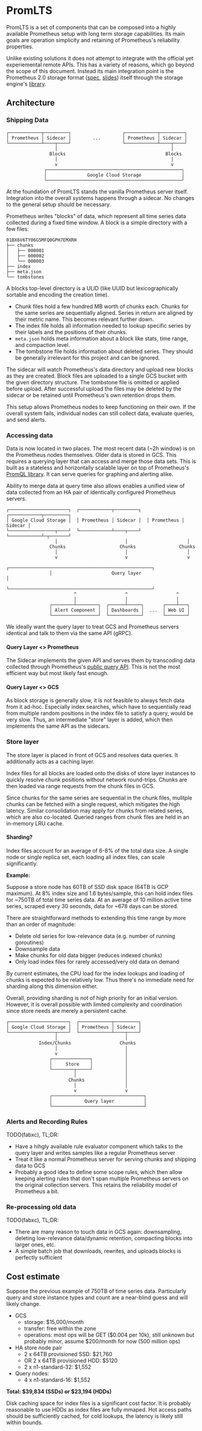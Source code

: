 # PromLTS

PromLTS is a set of components that can be composed into a highly available Prometheus setup with long term storage capabilities. Its main goals are operation simplicity and retaining of Prometheus's reliability properties.

Unlike existing solutions it does not attempt to integrate with the official yet experiemental remote APIs. This has a variety of reasons, which go beyond the scope of this document.
Instead its main integration point is the Prometheus 2.0 storage format ([spec][tsdb-format], [slides][tsdb-talk]) itself through the storage engine's [library][tsdb-lib].

## Architecture

### Shipping Data

```
┌────────────┬─────────┐                   ┌────────────┬─────────┐
│ Prometheus │ Sidecar │        ...        │ Prometheus │ Sidecar │
└────────────┴────┬────┘                   └────────────┴────┬────┘
                  │                                          │
                Blocks                                     Blocks
                  │                                          │
                  v                                          v
              ┌──────────────────────────────────────────────────┐
              │               Google Cloud Storage               │
              └──────────────────────────────────────────────────┘
```

At the foundation of PromLTS stands the vanilla Prometheus server itself. Integration into the overall systems happens through a sidecar. No changes to the general setup should be necessary.

Prometheus writes "blocks" of data, which represent all time series data collected during a fixed time window. A block is a simple directory with a few files:

```
01BX6V6TY06G5MFQ0GPH7EMXRH
├── chunks
│   ├── 000001
│   ├── 000002
│   └── 000003
├── index
├── meta.json
└── tombstones
```

A blocks top-level directory is a ULID (like UUID but lexicographically sortable and encoding the creation time).

* Chunk files hold a few hundred MB worth of chunks each. Chunks for the same series are sequentially aligned. Series in return are aligned by their metric name. This becomes relevant further down.
* The index file holds all information needed to lookup specific series by their labels and the positions of their chunks.
* `meta.json` holds meta information about a block like stats, time range, and compaction level.
* The tombstone file holds information about deleted series. They should be generally irrelevant for this project and can be ignored.

The sidecar will watch Prometheus's data directory and upload new blocks as they are created. Block files are uploaded to a single GCS bucket with the given directory structure. The tombstone file is omitted or applied before upload.
After successful upload the files may be deleted by the sidecar or be retained until Prometheus's own retention drops them.

This setup allows Prometheus nodes to keep functioning on their own. If the overall system fails, individual nodes can still collect data, evaluate queries, and send alerts.


### Accessing data

Data is now located in two places. The most recent data (~2h window) is on the Prometheus nodes themselves. Older data is stored in GCS. This requires a querying layer that can access and merge those data sets.
This is built as a stateless and horizontally scalable layer on top of Prometheus's [PromQL library][promql-lib]. It can serve queries for graphing and alerting alike.

Ability to merge data at query time also allows enables a unified view of data collected from an HA pair of identically configured Prometheus servers.

```
┌──────────────────────┐  ┌────────────┬─────────┐  ┌────────────┬─────────┐
│ Google Cloud Storage │  │ Prometheus │ Sidecar │  │ Prometheus │ Sidecar │
└─────────────────┬────┘  └────────────┴────┬────┘  └────────────┴─┬───────┘
                  │                         │                      │
                Chunks                    Chunks                Chunks
                  │                         │                      │
                  v                         v                      v
                ┌─────────────────────────────────────────────────────┐
                │                      Query layer                    │
                └─────────────────────────────────────────────────────┘
                         ^                  ^                  ^
                         │                  │                  │
                ┌────────┴────────┐  ┌──────┴─────┐       ┌────┴───┐
                │ Alert Component │  │ Dashboards │  ...  │ Web UI │
                └─────────────────┘  └────────────┘       └────────┘

```

We ideally want the query layer to treat GCS and Prometheus servers identical and talk to them via the same API (gRPC).

#### Query Layer <> Prometheus

The Sidecar implements the given API and serves them by transcoding data collected through Prometheus's [public query API][prom-http-api]. This is not the most efficient way but most likely fast enough.

#### Query Layer <> GCS

As block storage is generally slow, it is not feasible to always fetch data from it ad-hoc. Especially index searches, which have to sequentially read from multiple random positions in the index file to satisfy a query, would be very slow. Thus, an intermediate "store" layer is added, which then implements the same API as the sidecars.


### Store layer

The store layer is placed in front of GCS and resolves data queries. It additionally acts as a caching layer.

Index files for all blocks are loaded onto the disks of store layer instances to quickly resolve chunk positions without network round-trips. Chunks are then loaded via range requests from the chunk files in GCS.

Since chunks for the same series are sequential in the chunk files, mulitple chunks can be fetched with a single request, which mitigates the high latency. Similar consolidation may apply for chunks from related series, which are also co-located. Queried ranges from chunk files are held in an in-memory LRU cache.  


#### Sharding?

Index files account for an average of 6-8% of the total data size. A single node or single replica set, each loading all index files, can scale significantly.

**Example:**

Suppose a store node has 60TB of SSD disk space (64TB is GCP maximum). At 8% index size and 1.6 bytes/sample, this can hold index files for ~750TB of total time series data. At an average of 10 million active time series, scraped every 30 seconds, data for ~678 days can be stored.

There are straightforward methods to extending this time range by more than an order of magnitude:

* Delete old series for low-relevance data (e.g. number of running goroutines)
* Downsample data
* Make chunks for old data bigger (reduces indexed chunks)
* Only load index files for rarely accessed/very old data on demand

By current estimates, the CPU load for the index lookups and loading of chunks is expected to be relatively low. Thus there's no immediate need for sharding along this dimension either.

Overall, providing sharding is not of high priority for an initial version. However, it is overall possible with limited complexity and coordination since store needs are merely a persistent cache.

```
┌──────────────────────┐  ┌────────────┬─────────┐
│ Google Cloud Storage │  │ Prometheus │ Sidecar │
└─────────────────┬────┘  └────────────┴────┬────┘
                  │                         │
            Index/Chunks                  Chunks
                  │                         │
                  v                         │
                ┌──────────────┐            │
                │     Store    │            │
                └────────┬─────┘            │
                         │                  │
                       Chunks               │
                         │                  │
                         v                  v 
                ┌──────────────────────────────────┐
                │            Query layer           │
                └──────────────────────────────────┘

```

### Alerts and Recording Rules

TODO(fabxc), TL;DR:

* Have a hihgly available rule evaluator component which talks to the query layer and writes samples like a regular Prometheus server
* Treat it like a normal Prometheus server for serving chunks and shipping data to GCS
* Probably a good idea to define some scope rules, which then allow keeping alerting rules that don't span multiple Prometheus servers on the original collection servers. This retains the reliability model of Prometheus a bit.


### Re-processing old data

TODO(fabxc), TL;DR:

* There are many reason to touch data in GCS again: downsampling, deleting low-relevance data/dynamic retention, compacting blocks into larger ones, etc.
* A simple batch job that downloads, rewrites, and uploads blocks is perfectly sufficient

## Cost estimate

Suppose the previous example of 750TB of time series data. Particularly query and store instance types and count are a near-blind guess and will likely change.

* GCS
  * storage: $15,000/month
  * transfer: free within the zone
  * operations: most ops will be GET ($0.004 per 10k), still unknown but probably minor, assume $200/month for now (500 million ops)
* HA store node pair
  * 2 x 64TB provisioned SSD: $21,760
  * OR 2 x 64TB provisioned HDD: $5120
  * 2 x n1-standard-32: $1,552
* Query nodes:
  * 4 x n1-standard-16: $1,552

**Total: $39,834 (SSDs) or $23,194 (HDDs)**

Disk caching space for index files is a significant cost factor. It is probably reasonable to use HDDs as index files are fully mmaped. Hot access paths should be sufficiently cached, for cold lookups, the latency is likely still within bounds.

[tsdb-format]: https://github.com/prometheus/tsdb/tree/master/Documentation/format
[tsdb-talk]: https://www.slideshare.net/FabianReinartz/storing-16-bytes-at-scale-81282712
[tsdb-lib]: https://godoc.org/github.com/prometheus/tsdb
[promql-lib]: https://godoc.org/github.com/prometheus/prometheus/promql
[prom-http-api]: https://prometheus.io/docs/querying/api/